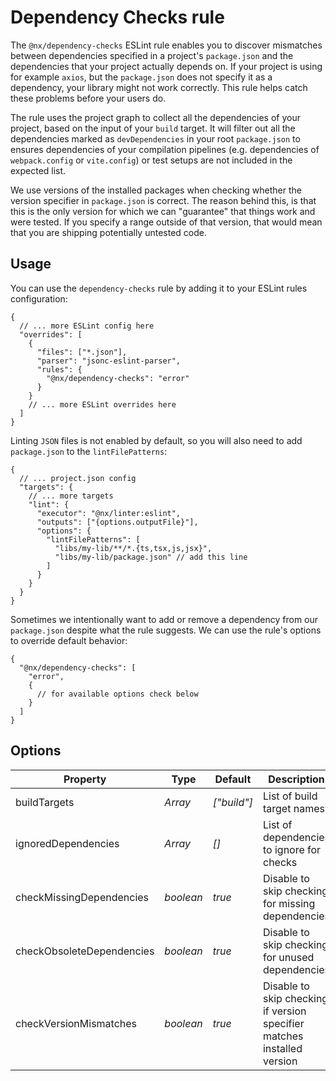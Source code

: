 # Dependency Checks rule

The `@nx/dependency-checks` ESLint rule enables you to discover mismatches between dependencies specified in a project's `package.json` and the dependencies that your project actually depends on. If your project is using for example `axios`, but the `package.json` does not specify it as a dependency, your library might not work correctly. This rule helps catch these problems before your users do.

The rule uses the project graph to collect all the dependencies of your project, based on the input of your `build` target. It will filter out all the dependencies marked as `devDependencies` in your root `package.json` to ensures dependencies of your compilation pipelines (e.g. dependencies of `webpack.config` or `vite.config`) or test setups are not included in the expected list.

We use versions of the installed packages when checking whether the version specifier in `package.json` is correct. The reason behind this, is that this is the only version for which we can "guarantee" that things work and were tested. If you specify a range outside of that version, that would mean that you are shipping potentially untested code.

## Usage

You can use the `dependency-checks` rule by adding it to your ESLint rules configuration:

```jsonc {% fileName=".eslintrc.json" %}
{
  // ... more ESLint config here
  "overrides": [
    {
      "files": ["*.json"],
      "parser": "jsonc-eslint-parser",
      "rules": {
        "@nx/dependency-checks": "error"
      }
    }
    // ... more ESLint overrides here
  ]
}
```

Linting `JSON` files is not enabled by default, so you will also need to add `package.json` to the `lintFilePatterns`:

```jsonc {% fileName="project.json" %}
{
  // ... project.json config
  "targets": {
    // ... more targets
    "lint": {
      "executor": "@nx/linter:eslint",
      "outputs": ["{options.outputFile}"],
      "options": {
        "lintFilePatterns": [
          "libs/my-lib/**/*.{ts,tsx,js,jsx}",
          "libs/my-lib/package.json" // add this line
        ]
      }
    }
  }
}
```

Sometimes we intentionally want to add or remove a dependency from our `package.json` despite what the rule suggests. We can use the rule's options to override default behavior:

```jsonc {% fileName=".eslintrc.json" %}
{
  "@nx/dependency-checks": [
    "error",
    {
      // for available options check below
    }
  ]
}
```

## Options

| Property                  | Type            | Default     | Description                                                             |
| ------------------------- | --------------- | ----------- | ----------------------------------------------------------------------- |
| buildTargets              | _Array<string>_ | _["build"]_ | List of build target names                                              |
| ignoredDependencies       | _Array<string>_ | _[]_        | List of dependencies to ignore for checks                               |
| checkMissingDependencies  | _boolean_       | _true_      | Disable to skip checking for missing dependencies                       |
| checkObsoleteDependencies | _boolean_       | _true_      | Disable to skip checking for unused dependencies                        |
| checkVersionMismatches    | _boolean_       | _true_      | Disable to skip checking if version specifier matches installed version |
